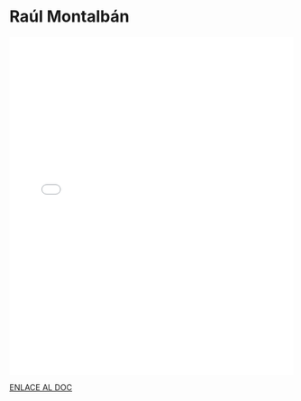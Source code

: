 # Raúl Montalbán

<MDXLayout>
  <embed src="/assets/files/Raúl%20Montalbán%20Martín-57a0968ce4385e2a7d7ab673ec5df337.pdf" type="application/pdf" width="100%" height="600px" />
</MDXLayout>

[ENLACE AL DOC](../../../static/PDFs/Commitment/Raúl%20Montalbán%20Martín.pdf)